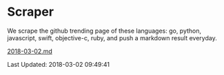 # Scraper

We scrape the github trending page of these languages: go, python, javascript, swift, objective-c, ruby, and push a markdown result everyday.

[2018-03-02.md](https://github.com/henson/Scraper/blob/master/2018-03-02.md)

Last Updated: 2018-03-02 09:49:41